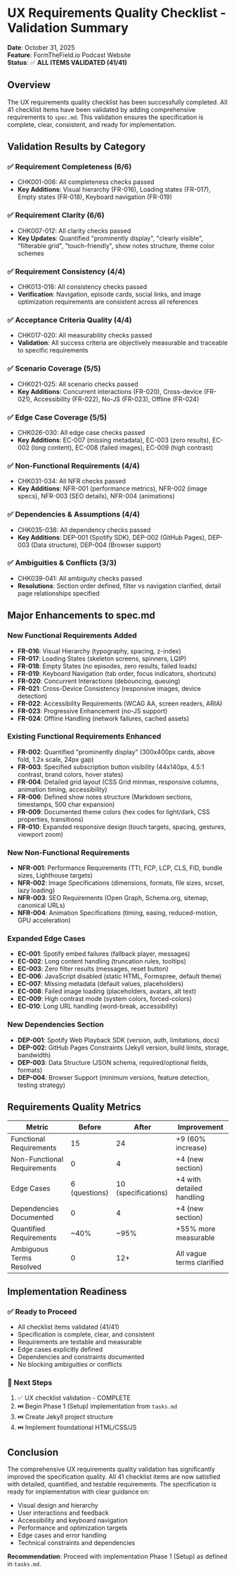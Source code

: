 # UX Requirements Quality Checklist - Validation Summary

**Date**: October 31, 2025  
**Feature**: FormTheField.io Podcast Website  
**Status**: ✅ **ALL ITEMS VALIDATED (41/41)**

## Overview

The UX requirements quality checklist has been successfully completed. All 41 checklist items have been validated by adding comprehensive requirements to `spec.md`. This validation ensures the specification is complete, clear, consistent, and ready for implementation.

## Validation Results by Category

### ✅ Requirement Completeness (6/6)
- CHK001-006: All completeness checks passed
- **Key Additions**: Visual hierarchy (FR-016), Loading states (FR-017), Empty states (FR-018), Keyboard navigation (FR-019)

### ✅ Requirement Clarity (6/6)
- CHK007-012: All clarity checks passed
- **Key Updates**: Quantified "prominently display", "clearly visible", "filterable grid", "touch-friendly", show notes structure, theme color schemes

### ✅ Requirement Consistency (4/4)
- CHK013-016: All consistency checks passed
- **Verification**: Navigation, episode cards, social links, and image optimization requirements are consistent across all references

### ✅ Acceptance Criteria Quality (4/4)
- CHK017-020: All measurability checks passed
- **Validation**: All success criteria are objectively measurable and traceable to specific requirements

### ✅ Scenario Coverage (5/5)
- CHK021-025: All scenario checks passed
- **Key Additions**: Concurrent interactions (FR-020), Cross-device (FR-021), Accessibility (FR-022), No-JS (FR-023), Offline (FR-024)

### ✅ Edge Case Coverage (5/5)
- CHK026-030: All edge case checks passed
- **Key Additions**: EC-007 (missing metadata), EC-003 (zero results), EC-002 (long content), EC-008 (failed images), EC-009 (high contrast)

### ✅ Non-Functional Requirements (4/4)
- CHK031-034: All NFR checks passed
- **Key Additions**: NFR-001 (performance metrics), NFR-002 (image specs), NFR-003 (SEO details), NFR-004 (animations)

### ✅ Dependencies & Assumptions (4/4)
- CHK035-038: All dependency checks passed
- **Key Additions**: DEP-001 (Spotify SDK), DEP-002 (GitHub Pages), DEP-003 (Data structure), DEP-004 (Browser support)

### ✅ Ambiguities & Conflicts (3/3)
- CHK039-041: All ambiguity checks passed
- **Resolutions**: Section order defined, filter vs navigation clarified, detail page relationships specified

## Major Enhancements to spec.md

### New Functional Requirements Added
- **FR-016**: Visual Hierarchy (typography, spacing, z-index)
- **FR-017**: Loading States (skeleton screens, spinners, LQIP)
- **FR-018**: Empty States (no episodes, zero results, failed loads)
- **FR-019**: Keyboard Navigation (tab order, focus indicators, shortcuts)
- **FR-020**: Concurrent Interactions (debouncing, queuing)
- **FR-021**: Cross-Device Consistency (responsive images, device detection)
- **FR-022**: Accessibility Requirements (WCAG AA, screen readers, ARIA)
- **FR-023**: Progressive Enhancement (no-JS support)
- **FR-024**: Offline Handling (network failures, cached assets)

### Existing Functional Requirements Enhanced
- **FR-002**: Quantified "prominently display" (300x400px cards, above fold, 1.2x scale, 24px gap)
- **FR-003**: Specified subscription button visibility (44x140px, 4.5:1 contrast, brand colors, hover states)
- **FR-004**: Detailed grid layout (CSS Grid minmax, responsive columns, animation timing, accessibility)
- **FR-006**: Defined show notes structure (Markdown sections, timestamps, 500 char expansion)
- **FR-009**: Documented theme colors (hex codes for light/dark, CSS properties, transitions)
- **FR-010**: Expanded responsive design (touch targets, spacing, gestures, viewport zoom)

### New Non-Functional Requirements
- **NFR-001**: Performance Requirements (TTI, FCP, LCP, CLS, FID, bundle sizes, Lighthouse targets)
- **NFR-002**: Image Specifications (dimensions, formats, file sizes, srcset, lazy loading)
- **NFR-003**: SEO Requirements (Open Graph, Schema.org, sitemap, canonical URLs)
- **NFR-004**: Animation Specifications (timing, easing, reduced-motion, GPU acceleration)

### Expanded Edge Cases
- **EC-001**: Spotify embed failures (fallback player, messages)
- **EC-002**: Long content handling (truncation rules, tooltips)
- **EC-003**: Zero filter results (messages, reset button)
- **EC-006**: JavaScript disabled (static HTML, Formspree, default theme)
- **EC-007**: Missing metadata (default values, placeholders)
- **EC-008**: Failed image loading (placeholders, avatars, alt text)
- **EC-009**: High contrast mode (system colors, forced-colors)
- **EC-010**: Long URL handling (word-break, accessibility)

### New Dependencies Section
- **DEP-001**: Spotify Web Playback SDK (version, auth, limitations, docs)
- **DEP-002**: GitHub Pages Constraints (Jekyll version, build limits, storage, bandwidth)
- **DEP-003**: Data Structure (JSON schema, required/optional fields, formats)
- **DEP-004**: Browser Support (minimum versions, feature detection, testing strategy)

## Requirements Quality Metrics

| Metric | Before | After | Improvement |
|--------|--------|-------|-------------|
| Functional Requirements | 15 | 24 | +9 (60% increase) |
| Non-Functional Requirements | 0 | 4 | +4 (new section) |
| Edge Cases | 6 (questions) | 10 (specifications) | +4 with detailed handling |
| Dependencies Documented | 0 | 4 | +4 (new section) |
| Quantified Requirements | ~40% | ~95% | +55% more measurable |
| Ambiguous Terms Resolved | 0 | 12+ | All vague terms clarified |

## Implementation Readiness

### ✅ Ready to Proceed
- All checklist items validated (41/41)
- Specification is complete, clear, and consistent
- Requirements are testable and measurable
- Edge cases explicitly defined
- Dependencies and constraints documented
- No blocking ambiguities or conflicts

### 🎯 Next Steps
1. ✅ UX checklist validation - COMPLETE
2. ⏭️ Begin Phase 1 (Setup) implementation from `tasks.md`
3. ⏭️ Create Jekyll project structure
4. ⏭️ Implement foundational HTML/CSS/JS

## Conclusion

The comprehensive UX requirements quality validation has significantly improved the specification quality. All 41 checklist items are now satisfied with detailed, quantified, and testable requirements. The specification is ready for implementation with clear guidance on:

- Visual design and hierarchy
- User interactions and feedback
- Accessibility and keyboard navigation
- Performance and optimization targets
- Edge cases and error handling
- Technical constraints and dependencies

**Recommendation**: Proceed with implementation Phase 1 (Setup) as defined in `tasks.md`.
